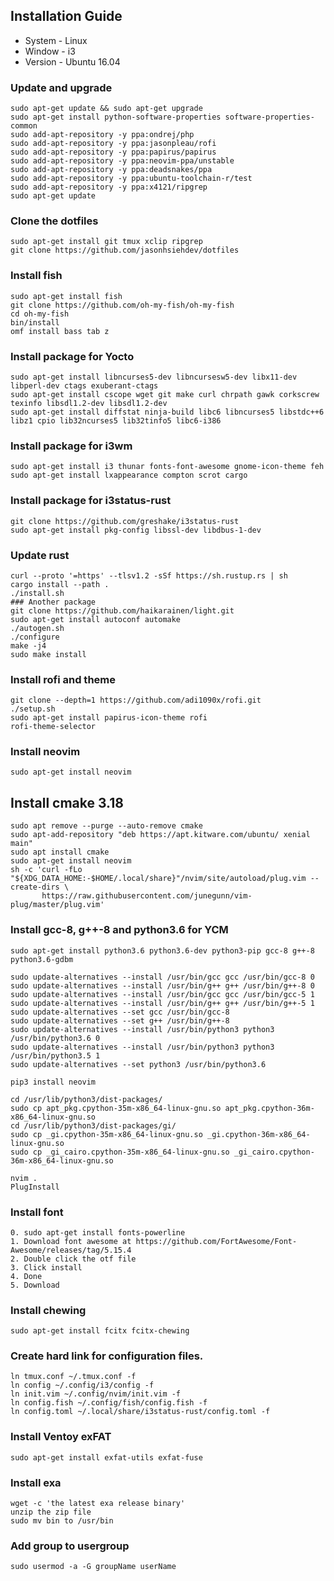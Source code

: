 ## Installation Guide
- System - Linux
- Window - i3
- Version - Ubuntu 16.04
### Update and upgrade
```shell=
sudo apt-get update && sudo apt-get upgrade 
sudo apt-get install python-software-properties software-properties-common
sudo add-apt-repository -y ppa:ondrej/php
sudo add-apt-repository -y ppa:jasonpleau/rofi
sudo add-apt-repository -y ppa:papirus/papirus
sudo add-apt-repository -y ppa:neovim-ppa/unstable
sudo add-apt-repository -y ppa:deadsnakes/ppa
sudo add-apt-repository -y ppa:ubuntu-toolchain-r/test
sudo add-apt-repository -y ppa:x4121/ripgrep
sudo apt-get update
```

### Clone the dotfiles
```shell=
sudo apt-get install git tmux xclip ripgrep
git clone https://github.com/jasonhsiehdev/dotfiles
```


### Install fish
```shell=
sudo apt-get install fish
git clone https://github.com/oh-my-fish/oh-my-fish
cd oh-my-fish
bin/install
omf install bass tab z
```


### Install package for Yocto
```shell=
sudo apt-get install libncurses5-dev libncursesw5-dev libx11-dev libperl-dev ctags exuberant-ctags 
sudo apt-get install cscope wget git make curl chrpath gawk corkscrew texinfo libsdl1.2-dev libsdl1.2-dev 
sudo apt-get install diffstat ninja-build libc6 libncurses5 libstdc++6 libz1 cpio lib32ncurses5 lib32tinfo5 libc6-i386
```

### Install package for i3wm
```shell=
sudo apt-get install i3 thunar fonts-font-awesome gnome-icon-theme feh
sudo apt-get install lxappearance compton scrot cargo
```

### Install package for i3status-rust
```shell=
git clone https://github.com/greshake/i3status-rust
sudo apt-get install pkg-config libssl-dev libdbus-1-dev
```

### Update rust
```shell=
curl --proto '=https' --tlsv1.2 -sSf https://sh.rustup.rs | sh
cargo install --path .
./install.sh
### Another package
git clone https://github.com/haikarainen/light.git
sudo apt-get install autoconf automake
./autogen.sh 
./configure
make -j4 
sudo make install
```

### Install rofi and theme
```shell=
git clone --depth=1 https://github.com/adi1090x/rofi.git
./setup.sh
sudo apt-get install papirus-icon-theme rofi
rofi-theme-selector
```

### Install neovim
```shell=
sudo apt-get install neovim
```

## Install cmake 3.18
```shell=
sudo apt remove --purge --auto-remove cmake
sudo apt-add-repository "deb https://apt.kitware.com/ubuntu/ xenial main"
sudo apt install cmake
sudo apt-get install neovim
sh -c 'curl -fLo "${XDG_DATA_HOME:-$HOME/.local/share}"/nvim/site/autoload/plug.vim --create-dirs \
       https://raw.githubusercontent.com/junegunn/vim-plug/master/plug.vim'

```

### Install gcc-8, g++-8 and python3.6 for YCM
```shell=
sudo apt-get install python3.6 python3.6-dev python3-pip gcc-8 g++-8 python3.6-gdbm

sudo update-alternatives --install /usr/bin/gcc gcc /usr/bin/gcc-8 0
sudo update-alternatives --install /usr/bin/g++ g++ /usr/bin/g++-8 0 
sudo update-alternatives --install /usr/bin/gcc gcc /usr/bin/gcc-5 1 
sudo update-alternatives --install /usr/bin/g++ g++ /usr/bin/g++-5 1 
sudo update-alternatives --set gcc /usr/bin/gcc-8 
sudo update-alternatives --set g++ /usr/bin/g++-8 
sudo update-alternatives --install /usr/bin/python3 python3 /usr/bin/python3.6 0
sudo update-alternatives --install /usr/bin/python3 python3 /usr/bin/python3.5 1
sudo update-alternatives --set python3 /usr/bin/python3.6

pip3 install neovim 

cd /usr/lib/python3/dist-packages/
sudo cp apt_pkg.cpython-35m-x86_64-linux-gnu.so apt_pkg.cpython-36m-x86_64-linux-gnu.so
cd /usr/lib/python3/dist-packages/gi/
sudo cp _gi.cpython-35m-x86_64-linux-gnu.so _gi.cpython-36m-x86_64-linux-gnu.so
sudo cp _gi_cairo.cpython-35m-x86_64-linux-gnu.so _gi_cairo.cpython-36m-x86_64-linux-gnu.so

nvim .
PlugInstall
```

### Install font
```shell=
0. sudo apt-get install fonts-powerline
1. Download font awesome at https://github.com/FortAwesome/Font-Awesome/releases/tag/5.15.4
2. Double click the otf file
3. Click install
4. Done
5. Download 
```

### Install chewing
```shell=
sudo apt-get install fcitx fcitx-chewing
```

### Create hard link for configuration files.
```shell=
ln tmux.conf ~/.tmux.conf -f 
ln config ~/.config/i3/config -f 
ln init.vim ~/.config/nvim/init.vim -f 
ln config.fish ~/.config/fish/config.fish -f
ln config.toml ~/.local/share/i3status-rust/config.toml -f
```

### Install Ventoy exFAT
```shell=
sudo apt-get install exfat-utils exfat-fuse
```


### Install exa 
```shell=
wget -c 'the latest exa release binary'
unzip the zip file
sudo mv bin to /usr/bin
```


### Add group to usergroup
```shell=
sudo usermod -a -G groupName userName
```
